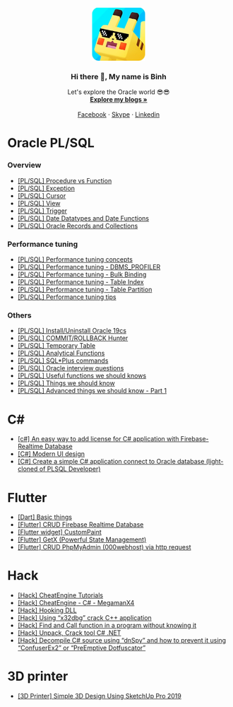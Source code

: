 <!-- PROJECT LOGO -->
<br />
<div align="center">
  <a href="https://github.com/othneildrew/Best-README-Template">
    <img src="https://github.com/binh12A3/HinhAnhDemo/blob/main/pikachu.jpg" alt="Logo" width="120" height="120">
  </a>

  <h3 align="center">Hi there 👋, My name is Binh</h3>

  <p align="center">
    Let's explore the Oracle world 😎😎
    <br />
    <a href="https://binh12a3.medium.com/"><strong>Explore my blogs »</strong></a>
    <br />
    <br />
    <a href="https://www.facebook.com/binh12A3">Facebook</a>
    ·
    <a href="https://join.skype.com/invite/FyglTiz84BS9">Skype</a>
    ·
    <a href="https://www.linkedin.com/in/binh12a3/">Linkedin</a>
  </p>
</div>


# Oracle PL/SQL

### Overview
* [[PL/SQL] Procedure vs Function](https://binh12a3.medium.com/pl-sql-procedure-vs-function-c3ef9811fca7)
* [[PL/SQL] Exception](https://binh12a3.medium.com/pl-sql-exception-c211a3d69236)
* [[PL/SQL] Cursor](https://binh12a3.medium.com/pl-sql-cursor-ed85624a0fca)
* [[PL/SQL] View](https://binh12a3.medium.com/pl-sql-view-66a7f00007fe)
* [[PL/SQL] Trigger](https://binh12a3.medium.com/pl-sql-trigger-ec0726475a5a)
* [[PL/SQL] Date Datatypes and Date Functions](https://binh12a3.medium.com/pl-sql-date-datatypes-and-date-functions-1682827ad7f9)
* [[PL/SQL] Oracle Records and Collections](https://binh12a3.medium.com/pl-sql-oracl-records-and-collections-fc2337db87b7)

### Performance tuning
* [[PL/SQL] Performance tuning concepts](https://binh12a3.medium.com/pl-sql-performance-tuning-concepts-a3511f8fde16)
* [[PL/SQL] Performance tuning - DBMS_PROFILER](https://binh12a3.medium.com/pl-sql-performance-tuning-dbms-profiler-5335daa0edb9)
* [[PL/SQL] Performance tuning - Bulk Binding](https://binh12a3.medium.com/pl-sql-performance-tuning-bulk-binding-622e3663a424)
* [[PL/SQL] Performance tuning - Table Index](https://binh12a3.medium.com/pl-sql-performance-tuning-table-index-and-hints-a5c537d16d99)
* [[PL/SQL] Performance tuning - Table Partition](https://binh12a3.medium.com/pl-sql-performance-tuning-table-partition-64dabb921cc5)
* [[PL/SQL] Performance tuning tips](https://binh12a3.medium.com/pl-sql-performance-tuning-tips-6edd517e3bc7)

### Others
* [[PL/SQL] Install/Uninstall Oracle 19cs](https://binh12a3.medium.com/pl-sql-install-uninstall-oracle-19c-aaa1da667b5d)
* [[PL/SQL] COMMIT/ROLLBACK Hunter](https://binh12a3.medium.com/pl-sql-commit-rollback-hunter-2819304f6a9a5)
* [[PL/SQL] Temporary Table](https://binh12a3.medium.com/pl-sql-temporary-table-f9363bfd5382)
* [[PL/SQL] Analytical Functions](https://binh12a3.medium.com/pl-sql-analytical-functions-80d3424445e6)
* [[PL/SQL] SQL*Plus commands](https://binh12a3.medium.com/pl-sql-sql-plus-commands-64458ed0a9c3)
* [[PL/SQL] Oracle interview questions](https://binh12a3.medium.com/pl-sql-oracle-interview-questions-c167d6023e13)
* [[PL/SQL] Useful functions we should knows](https://binh12a3.medium.com/oracle-plsql-useful-functions-we-should-know-b61ae3285ca4)
* [[PL/SQL] Things we should know](https://binh12a3.medium.com/pl-sql-things-we-should-know-1523e387a0d6)
* [[PL/SQL] Advanced things we should know - Part 1](https://binh12a3.medium.com/oracle-pl-sql-advanced-things-we-should-know-part-1-a70858dab0c9)

# C#
* [[c#] An easy way to add license for C# application with Firebase-Realtime Database](https://binh12a3.medium.com/the-easy-way-to-add-license-for-c-application-with-firebase-realtime-database-a13ede04ceb0)
* [[C#] Modern UI design](https://binh12a3.medium.com/c-modern-ui-design-4c4db8f483a1)
* [[C#] Create a simple C# application connect to Oracle database (light-cloned of PLSQL Developer)](https://binh12a3.medium.com/create-a-simple-c-application-connect-to-oracle-database-light-clone-of-plsql-developer-cf3b8e129d97)

# Flutter
* [[Dart] Basic things](https://binh12a3.medium.com/dart-flutter-basic-things-3e49b30ec69a)
* [[Flutter] CRUD Firebase Realtime Database](https://binh12a3.medium.com/flutter-crud-firebase-realtime-database-2a806f142dc0)
* [[Flutter widget] CustomPaint](https://binh12a3.medium.com/flutter-widget-custompaint-85cbc49028b7)
* [[Flutter] GetX (Powerful State Management)](https://binh12a3.medium.com/flutter-getx-powerful-state-management-3c7415cdbc20)
* [[Flutter] CRUD PhpMyAdmin (000webhost) via http request](https://binh12a3.medium.com/flutter-crud-phpmyadmin-000webhost-via-http-request-80a21c2a6ff6)
  
# Hack
* [[Hack] CheatEngine Tutorials](https://binh12a3.medium.com/cheatengine-tutorials-689f86a28d07)
* [[Hack] CheatEngine - C# - MegamanX4](https://binh12a3.medium.com/cheatengine-c-megamanx4-e027fba501b0)
* [[Hack] Hooking DLL](https://binh12a3.medium.com/hack-hooking-dll-f48e93fce722)
* [[Hack] Using “x32dbg” crack C++ application](https://binh12a3.medium.com/hack-using-x32dbg-crack-c-application-d7fd4ec91afa)
* [[Hack] Find and Call function in a program without knowing it](https://binh12a3.medium.com/hack-find-and-call-function-in-a-program-without-knowing-it-3168f90d9794)
* [[Hack] Unpack, Crack tool C# .NET](https://binh12a3.medium.com/hack-unpack-crack-tool-c-net-a976a24a9b66)
* [[Hack] Decompile C# source using “dnSpy” and how to prevent it using “ConfuserEx2” or “PreEmptive Dotfuscator”](https://binh12a3.medium.com/hack-decompile-c-source-using-dnspy-1d6a077801f8) 

# 3D printer
* [[3D Printer] Simple 3D Design Using SketchUp Pro 2019](https://binh12a3.medium.com/3d-printer-simple-3d-design-using-sketchup-pro-2019-2da72038c7e9)


<!--
**binh12A3/binh12A3** is a ✨ _special_ ✨ repository because its `README.md` (this file) appears on your GitHub profile.

Here are some ideas to get you started:

- 🔭 I’m currently working on ...
- 🌱 I’m currently learning ...
- 👯 I’m looking to collaborate on ...
- 🤔 I’m looking for help with ...
- 💬 Ask me about ...
- 📫 How to reach me: ...
- 😄 Pronouns: ...
- ⚡ Fun fact: ...
-->
